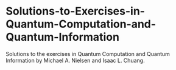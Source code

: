 # Solutions-to-Exercises-in-Quantum-Computation-and-Quantum-Information
Solutions to the exercises in Quantum Computation and Quantum Information by Michael A. Nielsen and Isaac L. Chuang.
